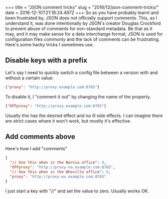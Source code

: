 +++
title = "JSON comment tricks"
slug = "2016/12/json-comment-tricks/"
date = 2016-12-10T21:18:24.497Z
+++
So as you have probably learnt and been frustrated by, JSON does not officially support comments. This, as I understand it, was done intentionally by JSON's creator Douglas Crockford to prevent abuse of comments for non-standard metadata. Be that as it may, and it may make sense for a data interchange format, JSON is used for configuration files commonly and the lack of comments can be frustrating. Here's some hacky tricks I sometimes use.

## Disable keys with a prefix

Let's say I need to quickly switch a config file between a version with and without a certain value:

```json
{"proxy": "http://proxy.example.com:8765"}
```

To disable it, I "comment it out" by changing the name of  the property.

```json
{"OFFproxy": "http://proxy.example.com:8765"}
```

Usually this has the desired effect and no ill side effects. I can imagine there are strict cases where it won't work, but mostly it's effective.

## Add comments above

Here's how I add "comments"

```json
{
  "// Use this when in the Narnia office": 0,
  "OFFproxy": "http://proxy-na.example.com:8765",
  "// Use this when in the Whoville office": 0,
  "proxy": "http://proxy-wv.example.com:8765"
}
```

I just start a key with "//" and set the value to zero. Usually works OK.
